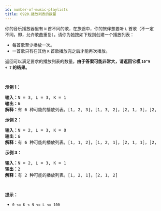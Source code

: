 ```yaml
---
id: number-of-music-playlists
title: 0920.播放列表的数量
---
```

你的音乐播放器里有 <code>N</code> 首不同的歌，在旅途中，你的旅伴想要听 <code>L</code> 首歌（不一定不同，即，允许歌曲重复）。请你为她按如下规则创建一个播放列表：


- 每首歌至少播放一次。
- 一首歌只有在其他 <code>K</code> 首歌播放完之后才能再次播放。

返回可以满足要求的播放列表的数量。**由于答案可能非常大，请返回它模 <code>10^9 + 7</code> 的结果。**

 

**示例 1：**


<pre><strong>输入：</strong>N = 3, L = 3, K = 1<br/><strong>输出：</strong>6<br/><strong>解释：</strong>有 6 种可能的播放列表。[1, 2, 3]，[1, 3, 2]，[2, 1, 3]，[2, 3, 1]，[3, 1, 2]，[3, 2, 1].<br/></pre>

**示例 2：**


<pre><strong>输入：</strong>N = 2, L = 3, K = 0<br/><strong>输出：</strong>6<br/><strong>解释：</strong>有 6 种可能的播放列表。[1, 1, 2]，[1, 2, 1]，[2, 1, 1]，[2, 2, 1]，[2, 1, 2]，[1, 2, 2]<br/></pre>

**示例 3：**


<pre><strong>输入：</strong>N = 2, L = 3, K = 1<br/><strong>输出：</strong>2<br/><strong>解释：</strong>有 2 种可能的播放列表。[1, 2, 1]，[2, 1, 2]<br/></pre>

 

**提示：**

- <code>0 &lt;= K &lt; N &lt;= L &lt;= 100</code>